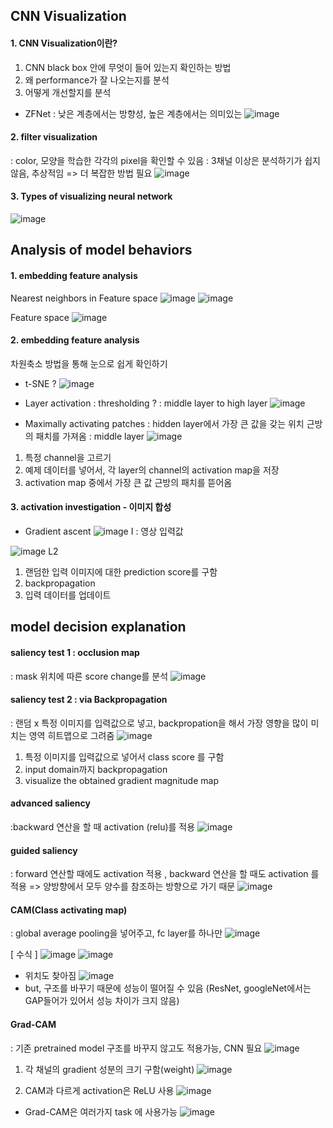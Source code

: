 ## CNN Visualization

#### 1. CNN Visualization이란? 
1) CNN black box 안에 무엇이 들어 있는지 확인하는 방법  
2) 왜 performance가 잘 나오는지를 분석  
3) 어떻게 개선할지를 분석  


- ZFNet 
: 낮은 계층에서는 방향성, 높은 계층에서는 의미있는
![image](https://user-images.githubusercontent.com/51853700/133009347-cb14e792-d140-4a49-9d5d-f831d1682e3b.png)

#### 2. filter visualization
: color, 모양을 학습한 각각의 pixel을 확인할 수 있음 
: 3채널 이상은 분석하기가 쉽지 않음, 추상적임 => 더 복잡한 방법 필요 
![image](https://user-images.githubusercontent.com/51853700/133021856-a39952e6-0e39-4f88-a1b2-d168f558f77e.png)



#### 3. Types of visualizing neural network
![image](https://user-images.githubusercontent.com/51853700/133030674-345763aa-6c27-4bf1-bce2-ee67787db2dc.png)





## Analysis of model behaviors

#### 1. embedding feature analysis

Nearest neighbors in Feature space
![image](https://user-images.githubusercontent.com/51853700/133031014-8273d739-5e18-4dfe-acbf-e90f0a7be4f0.png)
![image](https://user-images.githubusercontent.com/51853700/133031641-3a4fee13-5332-4854-8ef5-81849cf8e112.png)

Feature space
![image](https://user-images.githubusercontent.com/51853700/133031680-bcf23bbe-a343-4244-93ed-323721d724ef.png)



#### 2. embedding feature analysis
차원축소 방법을 통해 눈으로 쉽게 확인하기  

* t-SNE ?
![image](https://user-images.githubusercontent.com/51853700/133031865-7856ac92-7f90-4522-a4ae-727aca362b45.png)


* Layer activation 
: thresholding ?
: middle layer to high layer
![image](https://user-images.githubusercontent.com/51853700/133032008-06f068a2-a0d6-406d-a261-2acba7c8778d.png)


* Maximally activating patches
: hidden layer에서 가장 큰 값을 갖는 위치 근방의 패치를 가져옴 
: middle layer
![image](https://user-images.githubusercontent.com/51853700/133032252-3de6ae0a-c775-4711-a1c9-d862e8cc1510.png)


1) 특정 channel을 고르기 
2) 예제 데이터를 넣어서, 각 layer의 channel의 activation map을 저장
3) activation map 중에서 가장 큰 값 근방의 패치를 뜯어옴 


#### 3. activation investigation - 이미지 합성

* Gradient ascent
![image](https://user-images.githubusercontent.com/51853700/133033503-930c2ea0-6544-480d-9428-93280416c909.png)
I : 영상 입력값 

![image](https://user-images.githubusercontent.com/51853700/133033636-a87be7fe-425b-47f6-bb6a-81dd9a33a978.png)
L2

1) 랜덤한 입력 이미지에 대한 prediction score를 구함
2) backpropagation
3) 입력 데이터를 업데이트 



## model decision explanation

#### saliency test 1 : occlusion map
: mask 위치에 따른 score change를 분석 
![image](https://user-images.githubusercontent.com/51853700/133035260-083eb09b-29a4-404e-a0e5-0d174da1c4a0.png)


#### saliency test 2 : via Backpropagation
: 랜덤 x 특정 이미지를 입력값으로 넣고, backpropation을 해서 가장 영향을 많이 미치는 영역 히트맵으로 그려줌 
![image](https://user-images.githubusercontent.com/51853700/133035990-722db7db-8369-42b6-90b4-ee1030631b4a.png)

1) 특정 이미지를 입력값으로 넣어서 class score 를 구함
2) input domain까지 backpropagation
3) visualize the obtained gradient magnitude map


#### advanced saliency
:backward 연산을 할 때 activation (relu)를 적용 
![image](https://user-images.githubusercontent.com/51853700/133037468-43935113-aac1-4aa9-9ff3-ace90a38d077.png)


#### guided saliency
: forward 연산할 때에도 activation 적용 , backward 연산을 할 때도 activation 를 적용 
=> 양방향에서 모두 양수를 참조하는 방향으로 가기 때문
![image](https://user-images.githubusercontent.com/51853700/133037842-911b2c93-8683-4459-bd65-b97b6dd70e34.png)


#### CAM(Class activating map)
: global average pooling을 넣어주고, fc layer를 하나만
![image](https://user-images.githubusercontent.com/51853700/133038163-4e9f88ec-79bc-4b55-846a-8c60102b3b00.png)


[ 수식 ]
![image](https://user-images.githubusercontent.com/51853700/133038520-f291e8f8-b7cc-4ef5-8edc-1c30f27c8cdb.png)
![image](https://user-images.githubusercontent.com/51853700/133038630-12ad66ff-1c44-4d12-bf79-164ec27cd303.png)


* 위치도 찾아짐
![image](https://user-images.githubusercontent.com/51853700/133038708-28f51570-bb74-4948-bcbb-59b6c79619cd.png)
* but, 구조를 바꾸기 때문에 성능이 떨어질 수 있음 (ResNet, googleNet에서는 GAP들어가 있어서 성능 차이가 크지 않음)


#### Grad-CAM
: 기존 pretrained model 구조를 바꾸지 않고도 적용가능, CNN 필요 
![image](https://user-images.githubusercontent.com/51853700/133039007-eb5cd072-eb45-44e1-a460-334764db5cfc.png)


1) 각 채널의 gradient 성분의 크기 구함(weight) 
![image](https://user-images.githubusercontent.com/51853700/133039316-58e1bea1-4ed5-4657-b087-7967eb5da8b6.png)

2) CAM과 다르게 activation은 ReLU 사용 
![image](https://user-images.githubusercontent.com/51853700/133039227-2400e6e7-37dd-4627-a486-46e2bd4b575d.png)




* Grad-CAM은 여러가지 task 에 사용가능 
![image](https://user-images.githubusercontent.com/51853700/133039491-57251e41-58f0-46c6-8f24-f11d76f391af.png)


